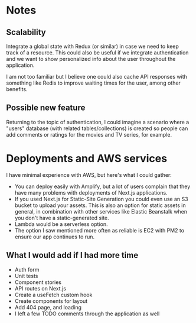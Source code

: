 # Notes

## Scalability

Integrate a global state with Redux (or similar) in case we need to keep track of a resource. This could also be useful if we integrate authentication and we want to show personalized info about the user throughout the application.

I am not too familiar but I believe one could also cache API responses with something like Redis to improve waiting times for the user, among other benefits.

## Possible new feature

Returning to the topic of authentication, I could imagine a scenario where a "users" database (with related tables/collections) is created so people can add comments or ratings for the movies and TV series, for example.

# Deployments and AWS services

I have minimal experience with AWS, but here's what I could gather:

- You can deploy easily with Amplify, but a lot of users complain that they have many problems with deployments of Next.js applications.
- If you used Next.js for Static-Site Generation you could even use an S3 bucket to upload your assets. This is also an option for static assets in general, in combination with other services like Elastic Beanstalk when you don't have a static-generated site.
- Lambda would be a serverless option.
- The option I saw mentioned more often as reliable is EC2 with PM2 to ensure our app continues to run.

## What I would add if I had more time

- Auth form
- Unit tests
- Component stories
- API routes on Next.js
- Create a useFetch custom hook
- Create components for layout
- Add 404 page, and loading
- I left a few TODO comments through the application as well
